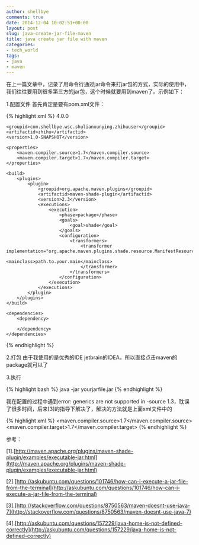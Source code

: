```yaml
---
author: shellbye
comments: true
date: 2014-12-04 10:02:51+00:00
layout: post
slug: java-create-jar-file-maven
title: java create jar file with maven
categories:
- tech_world
tags:
- java
- maven
---
```


在上一篇文章中，记录了用命令行通过jar命令来打jar包的方式，实际的使用中，我们往往要用到很多第三方的jar包，这个时候就要用到maven了。示例如下：

1.配置文件
首先肯定是要有pom.xml文件：


{% highlight xml %}
<project xmlns:xsi="http://www.w3.org/2001/XMLSchema-instance" xmlns="http://maven.apache.org/POM/4.0.0" xsi:schemalocation="http://maven.apache.org/POM/4.0.0 http://maven.apache.org/xsd/maven-4.0.0.xsd">
    <modelversion>4.0.0</modelversion>

    <groupid>com.shellbye.wsc.shulianxunying.zhihuuser</groupid>
    <artifactid>zhihu</artifactid>
    <version>1.0-SNAPSHOT</version>

    <properties>
        <maven.compiler.source>1.7</maven.compiler.source>
        <maven.compiler.target>1.7</maven.compiler.target>
    </properties>

    <build>
        <plugins>
            <plugin>
                <groupid>org.apache.maven.plugins</groupid>
                <artifactid>maven-shade-plugin</artifactid>
                <version>2.3</version>
                <executions>
                    <execution>
                        <phase>package</phase>
                        <goals>
                            <goal>shade</goal>
                        </goals>
                        <configuration>
                            <transformers>
                                <transformer implementation="org.apache.maven.plugins.shade.resource.ManifestResourceTransformer">
                                    <mainclass>path.to.your.main</mainclass>
                                </transformer>
                            </transformers>
                        </configuration>
                    </execution>
                </executions>
            </plugin>
        </plugins>
    </build>

    <dependencies>
        <dependency>

        </dependency>
    </dependencies>
</project>
{% endhighlight %}


2.打包
由于我使用的是优秀的IDE jetbrain的IDEA，所以直接点击maven的package就可以了

3.执行

{% highlight bash %}
java -jar yourjarfile.jar
{% endhighlight %}


我在配置的过程中遇到error: generics are not supported in -source 1.3，耽误了很多时间，后来[3]的指导下解决了，解决的方法就是上面xml文件中的

{% highlight xml %}
<properties>
    <maven.compiler.source>1.7</maven.compiler.source>
    <maven.compiler.target>1.7</maven.compiler.target>
</properties>
{% endhighlight %}

参考：

[1].[http://maven.apache.org/plugins/maven-shade-plugin/examples/executable-jar.html](http://maven.apache.org/plugins/maven-shade-plugin/examples/executable-jar.html)

[2].[http://askubuntu.com/questions/101746/how-can-i-execute-a-jar-file-from-the-terminal](http://askubuntu.com/questions/101746/how-can-i-execute-a-jar-file-from-the-terminal)

[3].[http://stackoverflow.com/questions/8750563/maven-doesnt-use-java-7](http://stackoverflow.com/questions/8750563/maven-doesnt-use-java-7)

[4].[http://askubuntu.com/questions/157229/java-home-is-not-defined-correctly](http://askubuntu.com/questions/157229/java-home-is-not-defined-correctly)
